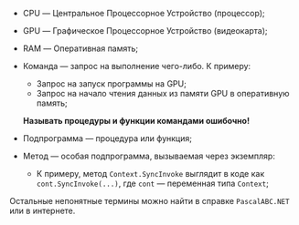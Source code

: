 ﻿


- CPU — Центральное Процессорное Устройство (процессор);

- GPU — Графическое Процессорное Устройство (видеокарта);

- RAM — Оперативная память;

- Команда — запрос на выполнение чего-либо. К примеру:
	- Запрос на запуск программы на GPU;
	- Запрос на начало чтения данных из памяти GPU в оперативную память;
	
	**Называть процедуры и функции командами ошибочно!**

- Подпрограмма — процедура или функция;

- Метод — особая подпрограмма, вызываемая через экземпляр:
	- К примеру, метод `Context.SyncInvoke` выглядит в коде как `cont.SyncInvoke(...)`, где `cont` — переменная типа `Context`;

Остальные непонятные термины можно найти в справке `PascalABC.NET` или в интернете.


